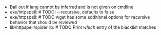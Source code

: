 * Bail out if lang cannot be inferred and is not given on cmdline
* exe/httpspell:    # TODO: --recursive, defaults to false
* exe/httpspell:    # TODO wget has some additional options for recursive behavior that should be reviewed
* lib/httpspell/spider.rb:          # TODO Print _which_ entry of the blacklist matches
